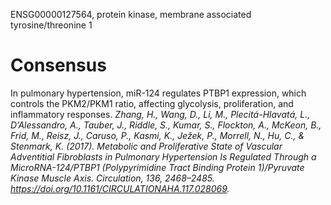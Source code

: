 ENSG00000127564, protein kinase, membrane associated tyrosine/threonine 1

# Consensus
In pulmonary hypertension, miR-124 regulates PTBP1 expression, which controls the PKM2/PKM1 ratio, affecting glycolysis, proliferation, and inflammatory responses.
*Zhang, H., Wang, D., Li, M., Plecitá-Hlavatá, L., D’Alessandro, A., Tauber, J., Riddle, S., Kumar, S., Flockton, A., McKeon, B., Frid, M., Reisz, J., Caruso, P., Kasmi, K., Ježek, P., Morrell, N., Hu, C., & Stenmark, K. (2017). Metabolic and Proliferative State of Vascular Adventitial Fibroblasts in Pulmonary Hypertension Is Regulated Through a MicroRNA-124/PTBP1 (Polypyrimidine Tract Binding Protein 1)/Pyruvate Kinase Muscle Axis. Circulation, 136, 2468–2485. https://doi.org/10.1161/CIRCULATIONAHA.117.028069.*